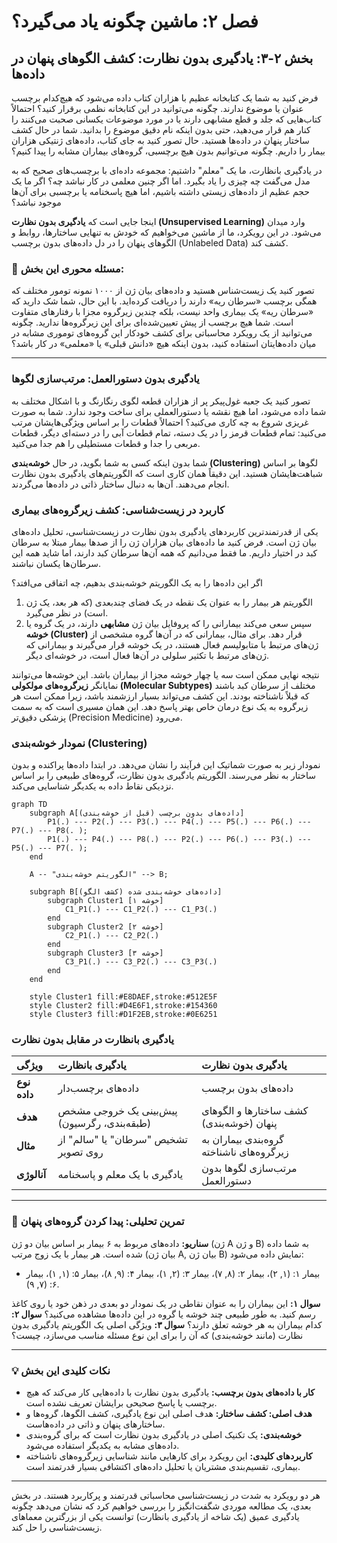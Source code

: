 # فصل ۲: ماشین چگونه یاد می‌گیرد؟

## بخش ۲-۳: یادگیری بدون نظارت: کشف الگوهای پنهان در داده‌ها

فرض کنید به شما یک کتابخانه عظیم با هزاران کتاب داده می‌شود که هیچ‌کدام برچسب عنوان یا موضوع ندارند. چگونه می‌توانید در این کتابخانه نظمی برقرار کنید؟ احتمالاً کتاب‌هایی که جلد و قطع مشابهی دارند یا در مورد موضوعات یکسانی صحبت می‌کنند را کنار هم قرار می‌دهید، حتی بدون اینکه نام دقیق موضوع را بدانید. شما در حال کشف ساختار پنهان در داده‌ها هستید. حال تصور کنید به جای کتاب، داده‌های ژنتیکی هزاران بیمار را داریم. چگونه می‌توانیم بدون هیچ برچسبی، گروه‌های بیماران مشابه را پیدا کنیم؟

در یادگیری بانظارت، ما یک "معلم" داشتیم: مجموعه داده‌ای با برچسب‌های صحیح که به مدل می‌گفت چه چیزی را یاد بگیرد. اما اگر چنین معلمی در کار نباشد چه؟ اگر ما یک حجم عظیم از داده‌های زیستی داشته باشیم، اما هیچ پاسخنامه یا برچسبی برای آن‌ها موجود نباشد؟

اینجا جایی است که **یادگیری بدون نظارت (Unsupervised Learning)** وارد میدان می‌شود. در این رویکرد، ما از ماشین می‌خواهیم که خودش به تنهایی ساختارها، روابط و الگوهای پنهان را در دل داده‌های بدون برچسب (Unlabeled Data) کشف کند.

### 🎯 مسئله محوری این بخش:

تصور کنید یک زیست‌شناس هستید و داده‌های بیان ژن از ۱۰۰۰ نمونه تومور مختلف که همگی برچسب «سرطان ریه» دارند را دریافت کرده‌اید. با این حال، شما شک دارید که «سرطان ریه» یک بیماری واحد نیست، بلکه چندین زیرگروه مجزا با رفتارهای متفاوت است. شما هیچ برچسب از پیش تعیین‌شده‌ای برای این زیرگروه‌ها ندارید. چگونه می‌توانید از یک رویکرد محاسباتی برای کشف خودکار این گروه‌های توموری مشابه در میان داده‌هایتان استفاده کنید، بدون اینکه هیچ «دانش قبلی» یا «معلمی» در کار باشد؟

---

### **یادگیری بدون دستورالعمل: مرتب‌سازی لگوها**

تصور کنید یک جعبه غول‌پیکر پر از هزاران قطعه لگوی رنگارنگ و با اشکال مختلف به شما داده می‌شود، اما هیچ نقشه یا دستورالعملی برای ساخت وجود ندارد. شما به صورت غریزی شروع به چه کاری می‌کنید؟ احتمالاً قطعات را بر اساس ویژگی‌هایشان مرتب می‌کنید: تمام قطعات قرمز را در یک دسته، تمام قطعات آبی را در دسته‌ای دیگر، قطعات مربعی را جدا و قطعات مستطیلی را هم جدا می‌کنید.

شما بدون اینکه کسی به شما بگوید، در حال **خوشه‌بندی (Clustering)** لگوها بر اساس شباهت‌هایشان هستید. این دقیقاً همان کاری است که الگوریتم‌های یادگیری بدون نظارت انجام می‌دهند. آن‌ها به دنبال ساختار ذاتی در داده‌ها می‌گردند.

### **کاربرد در زیست‌شناسی: کشف زیرگروه‌های بیماری**

یکی از قدرتمندترین کاربردهای یادگیری بدون نظارت در زیست‌شناسی، تحلیل داده‌های بیان ژن است. فرض کنید ما داده‌های بیان هزاران ژن را از صدها بیمار مبتلا به سرطان کبد در اختیار داریم. ما فقط می‌دانیم که همه آن‌ها سرطان کبد دارند، اما شاید همه این سرطان‌ها یکسان نباشند.

اگر این داده‌ها را به یک الگوریتم خوشه‌بندی بدهیم، چه اتفاقی می‌افتد؟

1.  الگوریتم هر بیمار را به عنوان یک نقطه در یک فضای چندبعدی (که هر بعد، یک ژن است) در نظر می‌گیرد.
2.  سپس سعی می‌کند بیمارانی را که پروفایل بیان ژن **مشابهی** دارند، در یک گروه یا **خوشه (Cluster)** قرار دهد. برای مثال، بیمارانی که در آن‌ها گروه مشخصی از ژن‌های مرتبط با متابولیسم فعال هستند، در یک خوشه قرار می‌گیرند و بیمارانی که ژن‌های مرتبط با تکثیر سلولی در آن‌ها فعال است، در خوشه‌ای دیگر.

نتیجه نهایی ممکن است سه یا چهار خوشه مجزا از بیماران باشد. این خوشه‌ها می‌توانند نمایانگر **زیرگروه‌های مولکولی (Molecular Subtypes)** مختلف از سرطان کبد باشند که قبلاً ناشناخته بودند. این کشف می‌تواند بسیار ارزشمند باشد، زیرا ممکن است هر زیرگروه به یک نوع درمان خاص بهتر پاسخ دهد. این همان مسیری است که به سمت پزشکی دقیق‌تر (Precision Medicine) می‌رود.

### **نمودار خوشه‌بندی (Clustering)**

نمودار زیر به صورت شماتیک این فرآیند را نشان می‌دهد. در ابتدا داده‌ها پراکنده و بدون ساختار به نظر می‌رسند. الگوریتم یادگیری بدون نظارت، گروه‌های طبیعی را بر اساس نزدیکی نقاط داده به یکدیگر شناسایی می‌کند.

```mermaid
graph TD
    subgraph A[داده‌های بدون برچسب (قبل از خوشه‌بندی)]
        P1(.) --- P2(.) --- P3(.) --- P4(.) --- P5(.) --- P6(.) --- P7(.) --- P8(. );
        P1(.) --- P4(.) --- P8(.) --- P2(.) --- P6(.) --- P3(.) --- P5(.) --- P7(. );
    end

    A -- "الگوریتم خوشه‌بندی" --> B;

    subgraph B[داده‌های خوشه‌بندی شده (کشف الگو)]
        subgraph Cluster1 [خوشه ۱]
            C1_P1(.) --- C1_P2(.) --- C1_P3(.)
        end
        subgraph Cluster2 [خوشه ۲]
            C2_P1(.) --- C2_P2(.)
        end
        subgraph Cluster3 [خوشه ۳]
            C3_P1(.) --- C3_P2(.) --- C3_P3(.)
        end
    end

    style Cluster1 fill:#E8DAEF,stroke:#512E5F
    style Cluster2 fill:#D4E6F1,stroke:#154360
    style Cluster3 fill:#D1F2EB,stroke:#0E6251

```

### **یادگیری بانظارت در مقابل بدون نظارت**

| ویژگی        | یادگیری بانظارت                             | یادگیری بدون نظارت                        |
| :----------- | :------------------------------------------ | :---------------------------------------- |
| **نوع داده** | داده‌های برچسب‌دار                          | داده‌های بدون برچسب                       |
| **هدف**      | پیش‌بینی یک خروجی مشخص (طبقه‌بندی، رگرسیون) | کشف ساختارها و الگوهای پنهان (خوشه‌بندی)  |
| **مثال**     | تشخیص "سرطان" یا "سالم" از روی تصویر        | گروه‌بندی بیماران به زیرگروه‌های ناشناخته |
| **آنالوژی**  | یادگیری با یک معلم و پاسخنامه               | مرتب‌سازی لگوها بدون دستورالعمل           |

---

### 🔬 تمرین تحلیلی: پیدا کردن گروه‌های پنهان

**سناریو:** داده‌های مربوط به ۶ بیمار بر اساس بیان دو ژن (ژن A و ژن B) به شما داده شده است. هر بیمار با یک زوج مرتب (بیان ژن A, بیان ژن B) نمایش داده می‌شود:

- بیمار ۱: (۱, ۲)، بیمار ۲: (۸, ۷)، بیمار ۳: (۲, ۱)، بیمار ۴: (۹, ۸)، بیمار ۵: (۱, ۱)، بیمار ۶: (۷, ۹).

**سوال ۱:** این بیماران را به عنوان نقاطی در یک نمودار دو بعدی در ذهن خود یا روی کاغذ رسم کنید. به طور طبیعی چند خوشه یا گروه در این داده‌ها مشاهده می‌کنید؟
**سوال ۲:** کدام بیماران به هر خوشه تعلق دارند؟
**سوال ۳:** ویژگی اصلی یک الگوریتم یادگیری بدون نظارت (مانند خوشه‌بندی) که آن را برای این نوع مسئله مناسب می‌سازد، چیست؟

---

### 💡 نکات کلیدی این بخش

- **کار با داده‌های بدون برچسب:** یادگیری بدون نظارت با داده‌هایی کار می‌کند که هیچ برچسب یا پاسخ صحیحی برایشان تعریف نشده است.
- **هدف اصلی: کشف ساختار:** هدف اصلی این نوع یادگیری، کشف الگوها، گروه‌ها و ساختارهای پنهان و ذاتی در داده‌هاست.
- **خوشه‌بندی:** یک تکنیک اصلی در یادگیری بدون نظارت است که برای گروه‌بندی داده‌های مشابه به یکدیگر استفاده می‌شود.
- **کاربردهای کلیدی:** این رویکرد برای کارهایی مانند شناسایی زیرگروه‌های ناشناخته بیماری، تقسیم‌بندی مشتریان یا تحلیل داده‌های اکتشافی بسیار قدرتمند است.

---

هر دو رویکرد به شدت در زیست‌شناسی محاسباتی قدرتمند و پرکاربرد هستند. در بخش بعدی، یک مطالعه موردی شگفت‌انگیز را بررسی خواهیم کرد که نشان می‌دهد چگونه یادگیری عمیق (یک شاخه از یادگیری بانظارت) توانست یکی از بزرگترین معماهای زیست‌شناسی را حل کند.
